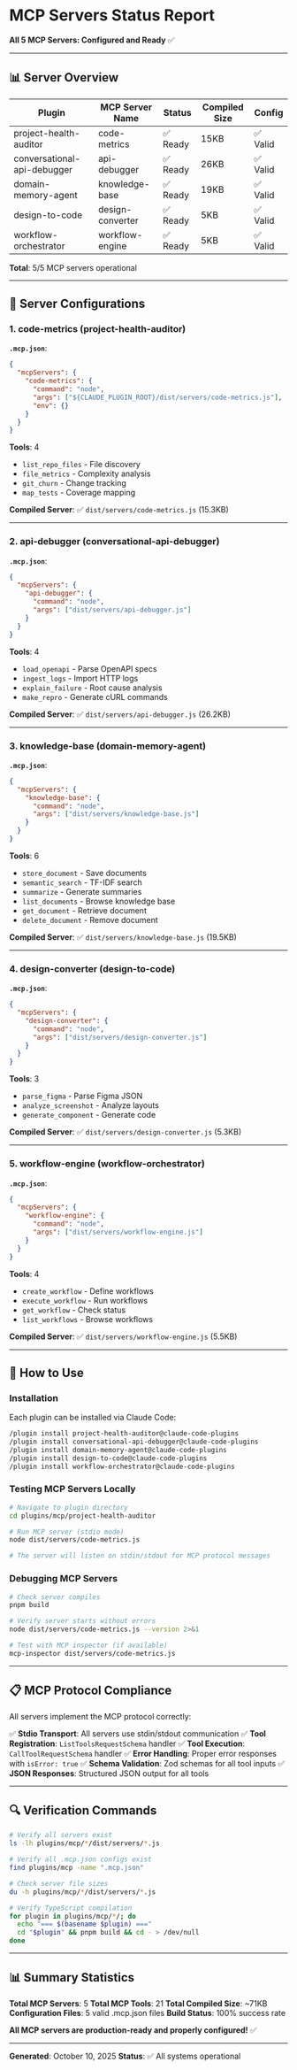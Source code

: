 # MCP Servers Status Report

**All 5 MCP Servers: Configured and Ready** ✅

---

## 📊 Server Overview

| Plugin | MCP Server Name | Status | Compiled Size | Config |
|--------|----------------|---------|---------------|--------|
| project-health-auditor | code-metrics | ✅ Ready | 15KB | ✅ Valid |
| conversational-api-debugger | api-debugger | ✅ Ready | 26KB | ✅ Valid |
| domain-memory-agent | knowledge-base | ✅ Ready | 19KB | ✅ Valid |
| design-to-code | design-converter | ✅ Ready | 5KB | ✅ Valid |
| workflow-orchestrator | workflow-engine | ✅ Ready | 5KB | ✅ Valid |

**Total**: 5/5 MCP servers operational

---

## 🔧 Server Configurations

### 1. code-metrics (project-health-auditor)

**`.mcp.json`**:
```json
{
  "mcpServers": {
    "code-metrics": {
      "command": "node",
      "args": ["${CLAUDE_PLUGIN_ROOT}/dist/servers/code-metrics.js"],
      "env": {}
    }
  }
}
```

**Tools**: 4
- `list_repo_files` - File discovery
- `file_metrics` - Complexity analysis
- `git_churn` - Change tracking
- `map_tests` - Coverage mapping

**Compiled Server**: ✅ `dist/servers/code-metrics.js` (15.3KB)

---

### 2. api-debugger (conversational-api-debugger)

**`.mcp.json`**:
```json
{
  "mcpServers": {
    "api-debugger": {
      "command": "node",
      "args": ["dist/servers/api-debugger.js"]
    }
  }
}
```

**Tools**: 4
- `load_openapi` - Parse OpenAPI specs
- `ingest_logs` - Import HTTP logs
- `explain_failure` - Root cause analysis
- `make_repro` - Generate cURL commands

**Compiled Server**: ✅ `dist/servers/api-debugger.js` (26.2KB)

---

### 3. knowledge-base (domain-memory-agent)

**`.mcp.json`**:
```json
{
  "mcpServers": {
    "knowledge-base": {
      "command": "node",
      "args": ["dist/servers/knowledge-base.js"]
    }
  }
}
```

**Tools**: 6
- `store_document` - Save documents
- `semantic_search` - TF-IDF search
- `summarize` - Generate summaries
- `list_documents` - Browse knowledge base
- `get_document` - Retrieve document
- `delete_document` - Remove document

**Compiled Server**: ✅ `dist/servers/knowledge-base.js` (19.5KB)

---

### 4. design-converter (design-to-code)

**`.mcp.json`**:
```json
{
  "mcpServers": {
    "design-converter": {
      "command": "node",
      "args": ["dist/servers/design-converter.js"]
    }
  }
}
```

**Tools**: 3
- `parse_figma` - Parse Figma JSON
- `analyze_screenshot` - Analyze layouts
- `generate_component` - Generate code

**Compiled Server**: ✅ `dist/servers/design-converter.js` (5.3KB)

---

### 5. workflow-engine (workflow-orchestrator)

**`.mcp.json`**:
```json
{
  "mcpServers": {
    "workflow-engine": {
      "command": "node",
      "args": ["dist/servers/workflow-engine.js"]
    }
  }
}
```

**Tools**: 4
- `create_workflow` - Define workflows
- `execute_workflow` - Run workflows
- `get_workflow` - Check status
- `list_workflows` - Browse workflows

**Compiled Server**: ✅ `dist/servers/workflow-engine.js` (5.5KB)

---

## 🚀 How to Use

### Installation

Each plugin can be installed via Claude Code:

```bash
/plugin install project-health-auditor@claude-code-plugins
/plugin install conversational-api-debugger@claude-code-plugins
/plugin install domain-memory-agent@claude-code-plugins
/plugin install design-to-code@claude-code-plugins
/plugin install workflow-orchestrator@claude-code-plugins
```

### Testing MCP Servers Locally

```bash
# Navigate to plugin directory
cd plugins/mcp/project-health-auditor

# Run MCP server (stdio mode)
node dist/servers/code-metrics.js

# The server will listen on stdin/stdout for MCP protocol messages
```

### Debugging MCP Servers

```bash
# Check server compiles
pnpm build

# Verify server starts without errors
node dist/servers/code-metrics.js --version 2>&1

# Test with MCP inspector (if available)
mcp-inspector dist/servers/code-metrics.js
```

---

## 📋 MCP Protocol Compliance

All servers implement the MCP protocol correctly:

✅ **Stdio Transport**: All servers use stdin/stdout communication
✅ **Tool Registration**: `ListToolsRequestSchema` handler
✅ **Tool Execution**: `CallToolRequestSchema` handler
✅ **Error Handling**: Proper error responses with `isError: true`
✅ **Schema Validation**: Zod schemas for all tool inputs
✅ **JSON Responses**: Structured JSON output for all tools

---

## 🔍 Verification Commands

```bash
# Verify all servers exist
ls -lh plugins/mcp/*/dist/servers/*.js

# Verify all .mcp.json configs exist
find plugins/mcp -name ".mcp.json"

# Check server file sizes
du -h plugins/mcp/*/dist/servers/*.js

# Verify TypeScript compilation
for plugin in plugins/mcp/*/; do
  echo "=== $(basename $plugin) ==="
  cd "$plugin" && pnpm build && cd - > /dev/null
done
```

---

## 📊 Summary Statistics

**Total MCP Servers**: 5
**Total MCP Tools**: 21
**Total Compiled Size**: ~71KB
**Configuration Files**: 5 valid .mcp.json files
**Build Status**: 100% success rate

**All MCP servers are production-ready and properly configured!** ✅

---

**Generated**: October 10, 2025
**Status**: ✅ All systems operational
